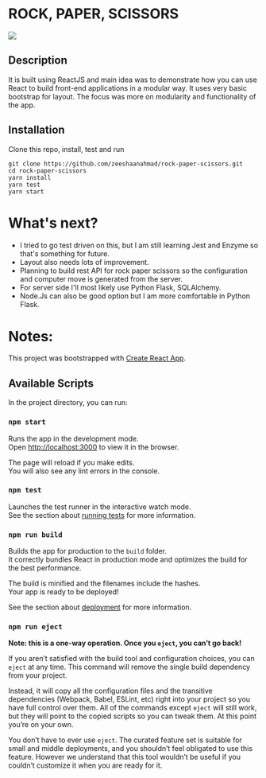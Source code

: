 # ROCK, PAPER, SCISSORS

![](https://media.giphy.com/media/fAKL57W9uSKwl69iC5/giphy.gif)

## Description
It is built using ReactJS and main idea was to demonstrate how you can use React to build front-end applications in a modular way. It uses very basic bootstrap for layout. The focus was more on modularity and functionality of the app.

## Installation
Clone this repo, install, test and run
```
git clone https://github.com/zeeshaanahmad/rock-paper-scissors.git
cd rock-paper-scissors
yarn install
yarn test
yarn start
```

# What's next?
* I tried to go test driven on this, but I am still learning Jest and Enzyme so that's something for future. 
* Layout also needs lots of improvement.
* Planning to build rest API for rock paper scissors so the configuration and computer move is generated from the server.
 * For server side I'll most likely use Python Flask, SQLAlchemy.
 * Node.Js can also be good option but I am more comfortable in Python Flask.

# Notes:

This project was bootstrapped with [Create React App](https://github.com/facebook/create-react-app).

## Available Scripts

In the project directory, you can run:

### `npm start`

Runs the app in the development mode.<br>
Open [http://localhost:3000](http://localhost:3000) to view it in the browser.

The page will reload if you make edits.<br>
You will also see any lint errors in the console.

### `npm test`

Launches the test runner in the interactive watch mode.<br>
See the section about [running tests](https://facebook.github.io/create-react-app/docs/running-tests) for more information.

### `npm run build`

Builds the app for production to the `build` folder.<br>
It correctly bundles React in production mode and optimizes the build for the best performance.

The build is minified and the filenames include the hashes.<br>
Your app is ready to be deployed!

See the section about [deployment](https://facebook.github.io/create-react-app/docs/deployment) for more information.

### `npm run eject`

**Note: this is a one-way operation. Once you `eject`, you can’t go back!**

If you aren’t satisfied with the build tool and configuration choices, you can `eject` at any time. This command will remove the single build dependency from your project.

Instead, it will copy all the configuration files and the transitive dependencies (Webpack, Babel, ESLint, etc) right into your project so you have full control over them. All of the commands except `eject` will still work, but they will point to the copied scripts so you can tweak them. At this point you’re on your own.

You don’t have to ever use `eject`. The curated feature set is suitable for small and middle deployments, and you shouldn’t feel obligated to use this feature. However we understand that this tool wouldn’t be useful if you couldn’t customize it when you are ready for it.